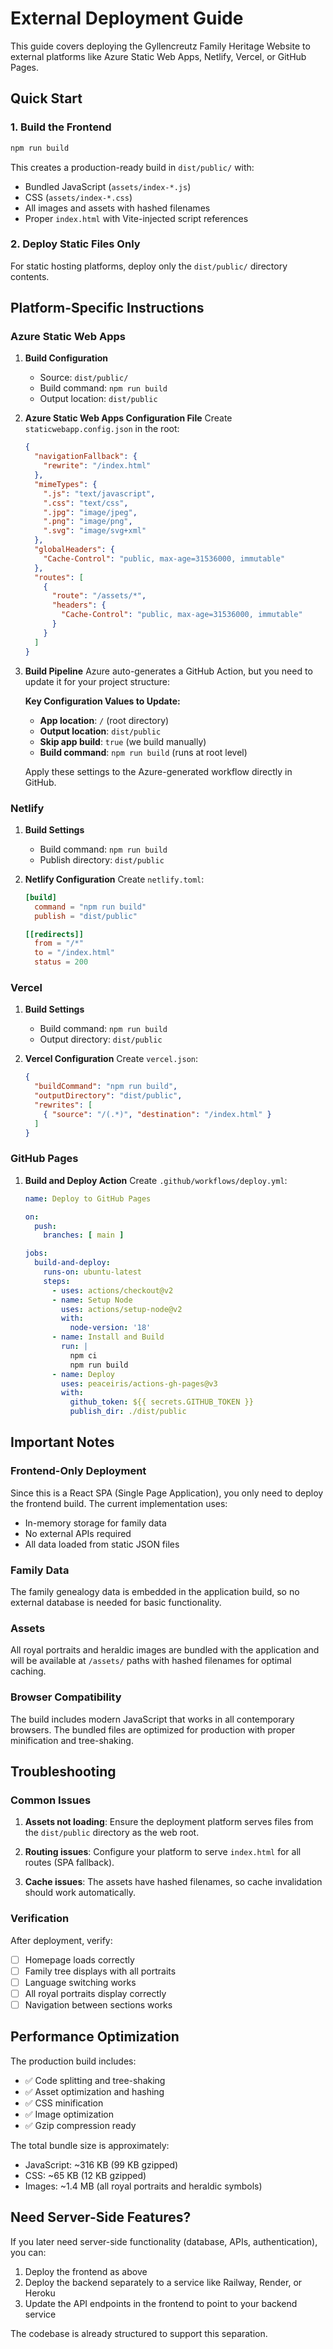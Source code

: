 # External Deployment Guide

This guide covers deploying the Gyllencreutz Family Heritage Website to external platforms like Azure Static Web Apps, Netlify, Vercel, or GitHub Pages.

## Quick Start

### 1. Build the Frontend
```bash
npm run build
```

This creates a production-ready build in `dist/public/` with:
- Bundled JavaScript (`assets/index-*.js`)
- CSS (`assets/index-*.css`)
- All images and assets with hashed filenames
- Proper `index.html` with Vite-injected script references

### 2. Deploy Static Files Only
For static hosting platforms, deploy only the `dist/public/` directory contents.

## Platform-Specific Instructions

### Azure Static Web Apps

1. **Build Configuration**
   - Source: `dist/public/`
   - Build command: `npm run build`
   - Output location: `dist/public`

2. **Azure Static Web Apps Configuration File**
   Create `staticwebapp.config.json` in the root:
   ```json
   {
     "navigationFallback": {
       "rewrite": "/index.html"
     },
     "mimeTypes": {
       ".js": "text/javascript",
       ".css": "text/css",
       ".jpg": "image/jpeg",
       ".png": "image/png",
       ".svg": "image/svg+xml"
     },
     "globalHeaders": {
       "Cache-Control": "public, max-age=31536000, immutable"
     },
     "routes": [
       {
         "route": "/assets/*",
         "headers": {
           "Cache-Control": "public, max-age=31536000, immutable"
         }
       }
     ]
   }
   ```

3. **Build Pipeline**
   Azure auto-generates a GitHub Action, but you need to update it for your project structure:
   
   **Key Configuration Values to Update:**
   - **App location**: `/` (root directory)
   - **Output location**: `dist/public`
   - **Skip app build**: `true` (we build manually)
   - **Build command**: `npm run build` (runs at root level)
   
   Apply these settings to the Azure-generated workflow directly in GitHub.

### Netlify

1. **Build Settings**
   - Build command: `npm run build`
   - Publish directory: `dist/public`

2. **Netlify Configuration**
   Create `netlify.toml`:
   ```toml
   [build]
     command = "npm run build"
     publish = "dist/public"
   
   [[redirects]]
     from = "/*"
     to = "/index.html"
     status = 200
   ```

### Vercel

1. **Build Settings**
   - Build command: `npm run build`
   - Output directory: `dist/public`

2. **Vercel Configuration**
   Create `vercel.json`:
   ```json
   {
     "buildCommand": "npm run build",
     "outputDirectory": "dist/public",
     "rewrites": [
       { "source": "/(.*)", "destination": "/index.html" }
     ]
   }
   ```

### GitHub Pages

1. **Build and Deploy Action**
   Create `.github/workflows/deploy.yml`:
   ```yaml
   name: Deploy to GitHub Pages
   
   on:
     push:
       branches: [ main ]
   
   jobs:
     build-and-deploy:
       runs-on: ubuntu-latest
       steps:
         - uses: actions/checkout@v2
         - name: Setup Node
           uses: actions/setup-node@v2
           with:
             node-version: '18'
         - name: Install and Build
           run: |
             npm ci
             npm run build
         - name: Deploy
           uses: peaceiris/actions-gh-pages@v3
           with:
             github_token: ${{ secrets.GITHUB_TOKEN }}
             publish_dir: ./dist/public
   ```

## Important Notes

### Frontend-Only Deployment
Since this is a React SPA (Single Page Application), you only need to deploy the frontend build. The current implementation uses:
- In-memory storage for family data
- No external APIs required
- All data loaded from static JSON files

### Family Data
The family genealogy data is embedded in the application build, so no external database is needed for basic functionality.

### Assets
All royal portraits and heraldic images are bundled with the application and will be available at `/assets/` paths with hashed filenames for optimal caching.

### Browser Compatibility
The build includes modern JavaScript that works in all contemporary browsers. The bundled files are optimized for production with proper minification and tree-shaking.

## Troubleshooting

### Common Issues

1. **Assets not loading**: Ensure the deployment platform serves files from the `dist/public` directory as the web root.

2. **Routing issues**: Configure your platform to serve `index.html` for all routes (SPA fallback).

3. **Cache issues**: The assets have hashed filenames, so cache invalidation should work automatically.

### Verification
After deployment, verify:
- [ ] Homepage loads correctly
- [ ] Family tree displays with all portraits
- [ ] Language switching works
- [ ] All royal portraits display correctly
- [ ] Navigation between sections works

## Performance Optimization

The production build includes:
- ✅ Code splitting and tree-shaking
- ✅ Asset optimization and hashing
- ✅ CSS minification
- ✅ Image optimization
- ✅ Gzip compression ready

The total bundle size is approximately:
- JavaScript: ~316 KB (99 KB gzipped)
- CSS: ~65 KB (12 KB gzipped)
- Images: ~1.4 MB (all royal portraits and heraldic symbols)

## Need Server-Side Features?

If you later need server-side functionality (database, APIs, authentication), you can:
1. Deploy the frontend as above
2. Deploy the backend separately to a service like Railway, Render, or Heroku
3. Update the API endpoints in the frontend to point to your backend service

The codebase is already structured to support this separation.